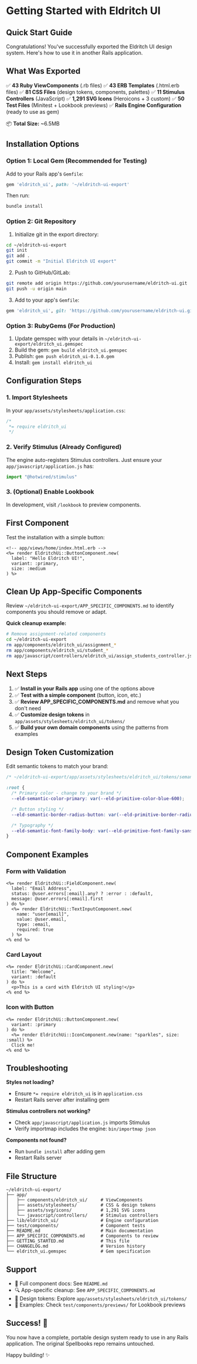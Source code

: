 # Getting Started with Eldritch UI

## Quick Start Guide

Congratulations! You've successfully exported the Eldritch UI design system. Here's how to use it in another Rails application.

## What Was Exported

✅ **43 Ruby ViewComponents** (.rb files)
✅ **43 ERB Templates** (.html.erb files)
✅ **81 CSS Files** (design tokens, components, palettes)
✅ **11 Stimulus Controllers** (JavaScript)
✅ **1,291 SVG Icons** (Heroicons + 3 custom)
✅ **50 Test Files** (Minitest + Lookbook previews)
✅ **Rails Engine Configuration** (ready to use as gem)

📦 **Total Size:** ~6.5MB

## Installation Options

### Option 1: Local Gem (Recommended for Testing)

Add to your Rails app's `Gemfile`:

```ruby
gem 'eldritch_ui', path: '~/eldritch-ui-export'
```

Then run:

```bash
bundle install
```

### Option 2: Git Repository

1. Initialize git in the export directory:

```bash
cd ~/eldritch-ui-export
git init
git add .
git commit -m "Initial Eldritch UI export"
```

2. Push to GitHub/GitLab:

```bash
git remote add origin https://github.com/yourusername/eldritch-ui.git
git push -u origin main
```

3. Add to your app's `Gemfile`:

```ruby
gem 'eldritch_ui', git: 'https://github.com/yourusername/eldritch-ui.git'
```

### Option 3: RubyGems (For Production)

1. Update gemspec with your details in `~/eldritch-ui-export/eldritch_ui.gemspec`
2. Build the gem: `gem build eldritch_ui.gemspec`
3. Publish: `gem push eldritch_ui-0.1.0.gem`
4. Install: `gem install eldritch_ui`

## Configuration Steps

### 1. Import Stylesheets

In your `app/assets/stylesheets/application.css`:

```css
/*
 *= require eldritch_ui
 */
```

### 2. Verify Stimulus (Already Configured)

The engine auto-registers Stimulus controllers. Just ensure your `app/javascript/application.js` has:

```javascript
import "@hotwired/stimulus"
```

### 3. (Optional) Enable Lookbook

In development, visit `/lookbook` to preview components.

## First Component

Test the installation with a simple button:

```erb
<!-- app/views/home/index.html.erb -->
<%= render EldritchUi::ButtonComponent.new(
  label: "Hello Eldritch UI!",
  variant: :primary,
  size: :medium
) %>
```

## Clean Up App-Specific Components

Review `~/eldritch-ui-export/APP_SPECIFIC_COMPONENTS.md` to identify components you should remove or adapt.

**Quick cleanup example:**

```bash
# Remove assignment-related components
cd ~/eldritch-ui-export
rm app/components/eldritch_ui/assignment_*
rm app/components/eldritch_ui/student_*
rm app/javascript/controllers/eldritch_ui/assign_students_controller.js
```

## Next Steps

1. ✅ **Install in your Rails app** using one of the options above
2. ✅ **Test with a simple component** (button, icon, etc.)
3. ✅ **Review APP_SPECIFIC_COMPONENTS.md** and remove what you don't need
4. ✅ **Customize design tokens** in `app/assets/stylesheets/eldritch_ui/tokens/`
5. ✅ **Build your own domain components** using the patterns from examples

## Design Token Customization

Edit semantic tokens to match your brand:

```css
/* ~/eldritch-ui-export/app/assets/stylesheets/eldritch_ui/tokens/semantic.css */

:root {
  /* Primary color - change to your brand */
  --eld-semantic-color-primary: var(--eld-primitive-color-blue-600);

  /* Button styling */
  --eld-semantic-border-radius-button: var(--eld-primitive-border-radius-md);

  /* Typography */
  --eld-semantic-font-family-body: var(--eld-primitive-font-family-sans);
}
```

## Component Examples

### Form with Validation

```erb
<%= render EldritchUi::FieldComponent.new(
  label: "Email Address",
  status: @user.errors[:email].any? ? :error : :default,
  message: @user.errors[:email].first
) do %>
  <%= render EldritchUi::TextInputComponent.new(
    name: "user[email]",
    value: @user.email,
    type: :email,
    required: true
  ) %>
<% end %>
```

### Card Layout

```erb
<%= render EldritchUi::CardComponent.new(
  title: "Welcome",
  variant: :default
) do %>
  <p>This is a card with Eldritch UI styling!</p>
<% end %>
```

### Icon with Button

```erb
<%= render EldritchUi::ButtonComponent.new(
  variant: :primary
) do %>
  <%= render EldritchUi::IconComponent.new(name: "sparkles", size: :small) %>
  Click me!
<% end %>
```

## Troubleshooting

**Styles not loading?**
- Ensure `*= require eldritch_ui` is in `application.css`
- Restart Rails server after installing gem

**Stimulus controllers not working?**
- Check `app/javascript/application.js` imports Stimulus
- Verify importmap includes the engine: `bin/importmap json`

**Components not found?**
- Run `bundle install` after adding gem
- Restart Rails server

## File Structure

```
~/eldritch-ui-export/
├── app/
│   ├── components/eldritch_ui/     # ViewComponents
│   ├── assets/stylesheets/         # CSS & design tokens
│   ├── assets/svg/icons/           # 1,291 SVG icons
│   └── javascript/controllers/     # Stimulus controllers
├── lib/eldritch_ui/                # Engine configuration
├── test/components/                # Component tests
├── README.md                       # Main documentation
├── APP_SPECIFIC_COMPONENTS.md      # Components to review
├── GETTING_STARTED.md              # This file
├── CHANGELOG.md                    # Version history
└── eldritch_ui.gemspec             # Gem specification
```

## Support

- 📖 Full component docs: See `README.md`
- 🔍 App-specific cleanup: See `APP_SPECIFIC_COMPONENTS.md`
- 🎨 Design tokens: Explore `app/assets/stylesheets/eldritch_ui/tokens/`
- 🧪 Examples: Check `test/components/previews/` for Lookbook previews

## Success! 🎉

You now have a complete, portable design system ready to use in any Rails application. The original Spellbooks repo remains untouched.

Happy building! ✨
